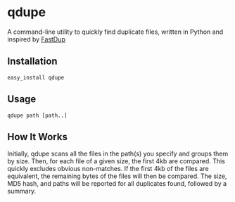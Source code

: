 qdupe
=====

A command-line utility to quickly find duplicate files, written in Python and inspired by [FastDup](http://sourceforge.net/projects/fastdup/)

Installation
------------

    easy_install qdupe

Usage
-----

    qdupe path [path..]

How It Works
------------

Initially, qdupe scans all the files in the path(s) you specify and groups them by size. Then, for each file of a given size, the first 4kb are compared. This quickly excludes obvious non-matches. If the first 4kb of the files are equivalent, the remaining bytes of the files will then be compared. The size, MD5 hash, and paths will be reported for all duplicates found, followed by a summary.
